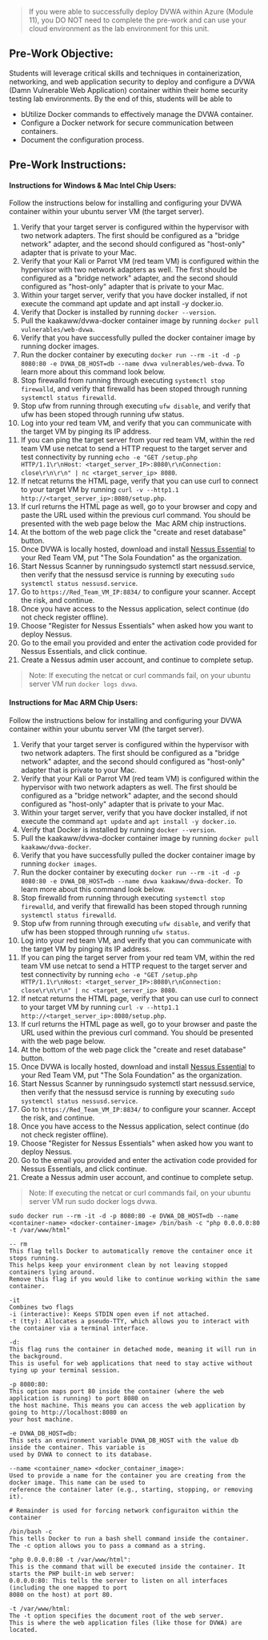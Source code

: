 > If you were able to successfully deploy DVWA within Azure (Module 11), you DO NOT need to complete the pre-work and can use your cloud environment as the lab environment for this unit.

## Pre-Work Objective:

Students will leverage critical skills and techniques in containerization, networking, and web application security to deploy and configure a DVWA (Damn Vulnerable Web Application) container within their home security testing lab environments. By the end of this, students will be able to

- bUtilize Docker commands to effectively manage the DVWA container.
- Configure a Docker network for secure communication between containers.
- Document the configuration process.

## Pre-Work Instructions:
#### Instructions for Windows & Mac Intel Chip Users:
Follow the instructions below for installing and configuring your DVWA container within your ubuntu server VM (the target server).
1. Verify that your target server is configured within the hypervisor with two network adapters. The first should be configured as a "bridge network" adapter, and the second should configured as "host-only" adapter that is private to your Mac.
2. Verify that your Kali or Parrot VM (red team VM) is configured within the hypervisor with two network adapters as well. The first should be configured as a "bridge network" adapter, and the second should configured as "host-only" adapter that is private to your Mac.
3. Within your target server, verify that you have docker installed, if not execute the command apt update and apt install -y docker.io.
4. Verify that Docker is installed by running `docker --version`.
5. Pull the kaakaww/dvwa-docker container image by running `docker pull vulnerables/web-dvwa`.
6. Verify that you have successfully pulled the docker container image by running docker images.
7. Run the docker container by executing `docker run --rm -it -d -p 8080:80 -e DVWA_DB_HOST=db --name dvwa vulnerables/web-dvwa`. To learn more about this command look below.
8. Stop firewalld from running through executing `systemctl stop firewalld`, and verify that firewalld has been stoped through running `systemctl status firewalld`.
9. Stop ufw from running through executing `ufw disable`, and verify that ufw has been stoped through running ufw status.
10. Log into your red team VM, and verify that you can communicate with the target VM by pinging its IP address.
11. If you can ping the target server from your red team VM, within the red team VM use netcat to send a HTTP request to the target server and test connectivity by running `echo -e "GET /setup.php HTTP/1.1\r\nHost: <target_server_IP>:8080\r\nConnection: close\r\n\r\n" | nc <target_server_ip> 8080`.
12. If netcat returns the HTML page, verify that you can use curl to connect to your target VM by running `curl -v --http1.1 http://<target_server_ip>:8080/setup.php`.
13. If curl returns the HTML page as well, go to your browser and copy and paste the URL used within the previous curl command. You should be presented with the web page below the  Mac ARM chip instructions.
14. At the bottom of the web page click the "create and reset database" button.
15. Once DVWA is locally hosted, download and install [Nessus Essential](https://www.tenable.com/tenable-for-education/nessus-essentials?edu=true) to your Red Team VM, put "The Sola Foundation" as the organization.
16. Start Nessus Scanner by runningsudo systemctl start nessusd.service, then verify that the nessusd service is running by executing `sudo systemctl status nessusd.service`.
17. Go to `https://Red_Team_VM_IP:8834/` to configure your scanner. Accept the risk, and continue.
18. Once you have access to the Nessus application, select continue (do not check register offline).
19. Choose "Register for Nessus Essentials" when asked how you want to deploy Nessus.
20. Go to the email you provided and enter the activation code provided for Nessus Essentials, and click continue.
21. Create a Nessus admin user account, and continue to complete setup.

> Note: If executing the netcat or curl commands fail, on your ubuntu server VM run `docker logs dvwa`.

#### Instructions for Mac ARM Chip Users:
Follow the instructions below for installing and configuring your DVWA container within your ubuntu server VM (the target server).
1. Verify that your target server is configured within the hypervisor with two network adapters. The first should be configured as a "bridge network" adapter, and the second should configured as "host-only" adapter that is private to your Mac.
2. Verify that your Kali or Parrot VM (red team VM) is configured within the hypervisor with two network adapters as well. The first should be configured as a "bridge network" adapter, and the second should configured as "host-only" adapter that is private to your Mac.
3. Within your target server, verify that you have docker installed, if not execute the command `apt update` and `apt install -y docker.io`.
4. Verify that Docker is installed by running `docker --version`.
5. Pull the kaakaww/dvwa-docker container image by running `docker pull kaakaww/dvwa-docker`.
6. Verify that you have successfully pulled the docker container image by running `docker images`.
7. Run the docker container by executing `docker run --rm -it -d -p 8080:80 -e DVWA_DB_HOST=db --name dvwa kaakaww/dvwa-docker`.  To learn more about this command look below.
8. Stop firewalld from running through executing `systemctl stop firewalld`, and verify that firewalld has been stoped through running `systemctl status firewalld`.
9. Stop ufw from running through executing `ufw disable`, and verify that ufw has been stopped through running `ufw status`.
10. Log into your red team VM, and verify that you can communicate with the target VM by pinging its IP address.
11. If you can ping the target server from your red team VM, within the red team VM use netcat to send a HTTP request to the target server and test connectivity by running `echo -e "GET /setup.php HTTP/1.1\r\nHost: <target_server_IP>:8080\r\nConnection: close\r\n\r\n" | nc <target_server_ip> 8080`.
12. If netcat returns the HTML page, verify that you can use curl to connect to your target VM by running `curl -v --http1.1 http://<target_server_ip>:8080/setup.php`.
13. If curl returns the HTML page as well, go to your browser and paste the URL used within the previous curl command. You should be presented with the web page below.
14. At the bottom of the web page click the "create and reset database" button.
15. Once DVWA is locally hosted, download and install [Nessus Essential](https://www.tenable.com/tenable-for-education/nessus-essentials?edu=true) to your Red Team VM, put "The Sola Foundation" as the organization.
16. Start Nessus Scanner by runningsudo systemctl start nessusd.service, then verify that the nessusd service is running by executing `sudo systemctl status nessusd.service`.
17. Go to `https://Red_Team_VM_IP:8834/` to configure your scanner. Accept the risk, and continue.
18. Once you have access to the Nessus application, select continue (do not check register offline).
19. Choose "Register for Nessus Essentials" when asked how you want to deploy Nessus.
20. Go to the email you provided and enter the activation code provided for Nessus Essentials, and click continue.
21. Create a Nessus admin user account, and continue to complete setup.
        
> Note: If executing the netcat or curl commands fail, on your ubuntu server VM run sudo docker logs dvwa.



```
sudo docker run --rm -it -d -p 8080:80 -e DVWA_DB_HOST=db --name <container-name> <docker-container-image> /bin/bash -c "php 0.0.0.0:80 -t /var/www/html"

-- rm
This flag tells Docker to automatically remove the container once it stops running. 
This helps keep your environment clean by not leaving stopped containers lying around.
Remove this flag if you would like to continue working within the same container.

-it
Combines two flags
-i (interactive): Keeps STDIN open even if not attached.
-t (tty): Allocates a pseudo-TTY, which allows you to interact with the container via a terminal interface.

-d:
This flag runs the container in detached mode, meaning it will run in the background. 
This is useful for web applications that need to stay active without tying up your terminal session.

-p 8080:80:
This option maps port 80 inside the container (where the web application is running) to port 8080 on 
the host machine. This means you can access the web application by going to http://localhost:8080 on 
your host machine.

-e DVWA_DB_HOST=db:
This sets an environment variable DVWA_DB_HOST with the value db inside the container. This variable is 
used by DVWA to connect to its database.

--name <container_name> <docker_container_image>:
Used to provide a name for the container you are creating from the docker image. This name can be used to 
reference the container later (e.g., starting, stopping, or removing it).

# Remainder is used for forcing network configuraiton within the container

/bin/bash -c
This tells Docker to run a bash shell command inside the container. 
The -c option allows you to pass a command as a string.

"php 0.0.0.0:80 -t /var/www/html":
This is the command that will be executed inside the container. It starts the PHP built-in web server:
0.0.0.0:80: This tells the server to listen on all interfaces (including the one mapped to port 
8080 on the host) at port 80.

-t /var/www/html: 
The -t option specifies the document root of the web server. 
This is where the web application files (like those for DVWA) are located.

```
